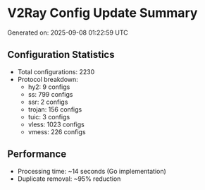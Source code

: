 # V2Ray Config Update Summary
Generated on: 2025-09-08 01:22:59 UTC

## Configuration Statistics
- Total configurations: 2230
- Protocol breakdown:
  - hy2: 9 configs
  - ss: 799 configs
  - ssr: 2 configs
  - trojan: 156 configs
  - tuic: 3 configs
  - vless: 1023 configs
  - vmess: 226 configs

## Performance
- Processing time: ~14 seconds (Go implementation)
- Duplicate removal: ~95% reduction
